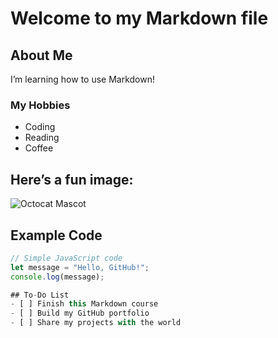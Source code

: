 # Welcome to my Markdown file

## About Me
I’m learning how to use Markdown!

### My Hobbies
- Coding
- Reading
- Coffee

## Here’s a fun image:
![Octocat Mascot](https://octodex.github.com/images/yaktocat.png)

## Example Code
```javascript
// Simple JavaScript code
let message = "Hello, GitHub!";
console.log(message);

## To-Do List
- [ ] Finish this Markdown course
- [ ] Build my GitHub portfolio
- [ ] Share my projects with the world
